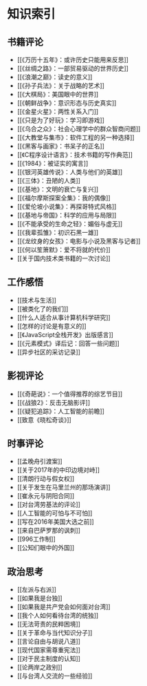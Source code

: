 # 知识索引

## 书籍评论

- [[《万历十五年》：或许历史只能用来反思]]
- [[《丝绸之路》：一部贸易驱动的世界历史]]
- [[《浪潮之巅》：读史的意义]]
- [[《孙子兵法》：关于战略的艺术]]
- [[《大棋局》：美国眼中的世界]]
- [[《朝鲜战争》：意识形态与历史真实]]
- [[《金星火星》：两性关系入门]]
- [[《只是为了好玩》：学习即游戏]]
- [[《乌合之众》：社会心理学中的群众智商问题]]
- [[《大教堂与集市》：软件工程的另一种选择]]
- [[《黑客与画家》：书呆子的正名]]
- [[《C程序设计语言》：技术书籍的写作典范]]
- [[《1984》：被证实的寓言]]
- [[《银河英雄传说》：人类与他们的英雄]]
- [[《三体》：丑陋的人类]]
- [[《基地》：文明的衰亡与复兴]]
- [[《福尔摩斯探案全集》：我的偶像]]
- [[《爱伦坡小说集》：再探哥特式风格]]
- [[《基地与帝国》：科学的应用与局限]]
- [[《不能承受的生命之轻》：媚俗与虚无]]
- [[《我辈孤雏》：初识石黑一雄]]
- [[《龙纹身的女孩》：电影与小说及黑客与记者]]
- [[《何以笙箫默》：爱不将就的代价]]
- [[关于国内技术类书籍的一次讨论]]

## 工作感悟

- [[技术与生活]]
- [[被类化了的我们]]
- [[什么人适合从事计算机科学研究]]
- [[怎样的讨论是有意义的]]
- [[《JavaScript全栈开发》出版感言]]
- [[《元素模式》译后记：回答一些问题]]
- [[异步社区的采访记录]]

## 影视评论

- [[《奇葩说》：一个值得推荐的综艺节目]]
- [[《战狼2》：反击无脑影评]]
- [[《疑犯追踪》：人工智能的前瞻]]
- [[致意《晓松奇谈》]]

## 时事评论

- [[孟晚舟引渡案]]
- [[关于2017年的中印边境对峙]]
- [[清朗行动与假女权]]
- [[关于发生在马里兰州的那场演讲]]
- [[崔永元与阴阳合同]]
- [[对台湾劳基法的评论]]
- [[人工智能的可怕与不可怕]]
- [[写在2016年美国大选之前]]
- [[来自巴萨罗那的讽刺]]
- [[996工作制]]
- [[公知们眼中的外国]]

## 政治思考

- [[左派与右派]]
- [[如果我是台独]]
- [[如果我是共产党会如何面对台湾]]
- [[我个人如何看待台湾的统独]]
- [[无法苛责的民粹困境]]
- [[关于革命与当代知识分子]]
- [[言论自由与胡说八道]]
- [[现代国家需尊重宪法]]
- [[对于民主制度的认知]]
- [[论两岸之政别]]
- [[与台湾人交流的一些经验]]

